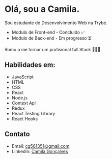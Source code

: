 # Olá, sou a Camila. 

Sou estudante de Desenvolvimento Web na Trybe. 
- Modulo de Front-end - Concluido ✅
- Modulo de Back-end - Em progresso ⏳

Rumo a me tornar um profisional full Stack 🚀🚀🚀

## Habilidades em:

- JavaScript
- HTML
- CSS
- React
- Node.js
- Context Api
- Redux
- React Testing Library 
- React Hooks


## Contato

- Email: cg561351@gmail.com
- LinkedIn: [Camila Gonçalves](https://www.linkedin.com/in/camila-gons/)

